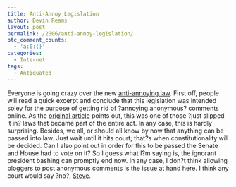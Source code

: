 ```yaml
---
title: Anti-Annoy Legislation
author: Devin Reams
layout: post
permalink: /2006/anti-annoy-legislation/
btc_comment_counts:
  - 'a:0:{}'
categories:
  - Internet
tags:
  - Antiquated
---
```

Everyone is going crazy over the new <a target="_blank" href="http://www.buzzmachine.com/index.php/2006/01/09/985-of-comments-now-illegal/">anti-annoying law</a>. First off, people will read a quick excerpt and conclude that this legislation was intended soley for the purpose of getting rid of ?annoying anonymous? comments online. As the <a target="_blank" href="http://news.com.com/Create+an+e-annoyance%2C+go+to+jail/2010-1028_3-6022491.html?part=rss&#038;tag=6022491&#038;subj=news">original article</a> points out, this was one of those ?just slipped it in? laws that became part of the entire act. In any case, this is hardly surprising. Besides, we all, or should all know by now that anything can be passed into law. Just wait until it hits court; that?s when constitutionality will be decided. Can I also point out in order for this to be passed the Senate and House had to vote on it? So I guess what I?m saying is, the ignorant president bashing can promptly end now. In any case, I don?t think allowing bloggers to post anonymous comments is the issue at hand here. I think any court would say ?no?, [Steve][1].

 [1]: http://feeds.feedburner.com/MicroPersuasion?m=2808